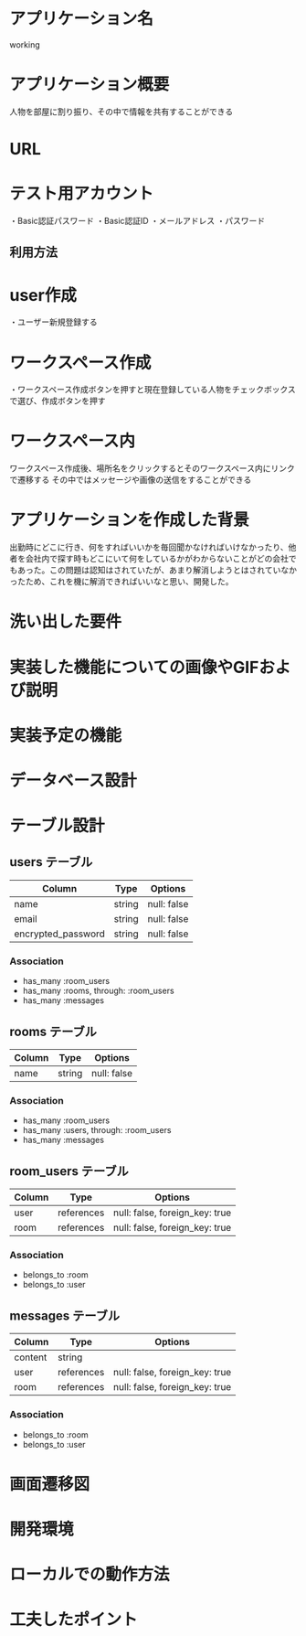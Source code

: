 # アプリケーション名
working

# アプリケーション概要
人物を部屋に割り振り、その中で情報を共有することができる

# URL


# テスト用アカウント
・Basic認証パスワード
・Basic認証ID
・メールアドレス
・パスワード

## 利用方法
# user作成
・ユーザー新規登録する
# ワークスペース作成
・ワークスペース作成ボタンを押すと現在登録している人物をチェックボックスで選び、作成ボタンを押す
# ワークスペース内
ワークスペース作成後、場所名をクリックするとそのワークスペース内にリンクで遷移する
その中ではメッセージや画像の送信をすることができる

# アプリケーションを作成した背景
出勤時にどこに行き、何をすればいいかを毎回聞かなければいけなかったり、他者を会社内で探す時もどこにいて何をしているかがわからないことがどの会社でもあった。この問題は認知はされていたが、あまり解消しようとはされていなかったため、これを機に解消できればいいなと思い、開発した。

# 洗い出した要件
# 実装した機能についての画像やGIFおよび説明
# 実装予定の機能

# データベース設計
# テーブル設計

## users テーブル

| Column             | Type   | Options     |
| ------------------ | ------ | ----------- |
| name               | string | null: false |
| email              | string | null: false |
| encrypted_password | string | null: false |

### Association

- has_many :room_users
- has_many :rooms, through: :room_users
- has_many :messages


## rooms テーブル

| Column | Type   | Options     |
| ------ | ------ | ----------- |
| name   | string | null: false |

### Association

- has_many :room_users
- has_many :users, through: :room_users
- has_many :messages


## room_users テーブル

| Column | Type       | Options                        |
| ------ | ---------- | ------------------------------ |
| user   | references | null: false, foreign_key: true |
| room   | references | null: false, foreign_key: true |

### Association

- belongs_to :room
- belongs_to :user


## messages テーブル

| Column  | Type       | Options                        |
| ------- | ---------- | ------------------------------ |
| content | string     |                                |
| user    | references | null: false, foreign_key: true |
| room    | references | null: false, foreign_key: true |

### Association

- belongs_to :room
- belongs_to :user

# 画面遷移図

# 開発環境

# ローカルでの動作方法

# 工夫したポイント

